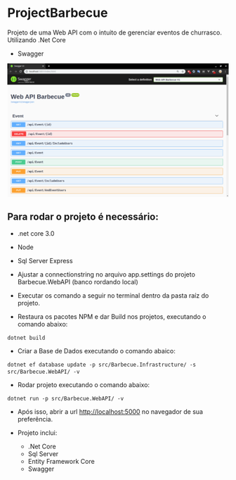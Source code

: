 # ProjectBarbecue
Projeto de uma Web API com o intuito de gerenciar eventos de churrasco. Utilizando .Net Core

* Swagger
<img src="./swagger.png" />

Para rodar o projeto é necessário:
-----------
* .net core 3.0
* Node
* Sql Server Express
* Ajustar a connectionstring no arquivo app.settings do projeto Barbecue.WebAPI (banco rordando local)

* Executar os comando a seguir no terminal dentro da pasta raíz do projeto.

* Restaura os pacotes NPM e dar Build nos projetos, executando o comando abaixo:
```
dotnet build
```
* Criar a Base de Dados executando o comando abaico:
```
dotnet ef database update -p src/Barbecue.Infrastructure/ -s src/Barbecue.WebAPI/ -v
```
* Rodar projeto executando o comando abaixo:
```
dotnet run -p src/Barbecue.WebAPI/ -v
```
* Após isso, abrir a url [http://localhost:5000](http://localhost:5000) no navegador de sua preferência.

* Projeto inclui:
  - .Net Core
  - Sql Server
  - Entity Framework Core
  - Swagger
